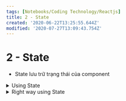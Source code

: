 ```yaml
---
tags: [Notebooks/Coding Technology/Reactjs]
title: 2 - State
created: '2020-06-22T13:25:55.644Z'
modified: '2020-07-27T13:09:43.754Z'
---
```


# 2 - State
- State lưu trữ trạng thái của component
<details close>
<summary>Using State</summary>
<markdown>
- define
```js
import React from "react";

class App2 extends React.Component {
  constructor(props) {
    super(props);
    this.state = {
      date: new Date(),
    };
  }
  componentDidMount() {
    this.timeID = setInterval(() => this.tick(), 1000);
  }
  componentWillUnmount() {
    clearInterval(this.timeID);
  }
  tick() {
    this.setState({
      date: new Date(),
    });
  }
  render() {
    console.log(this);
    return (
      <div className="Application2">
        <div className="Header">ReactJS State 2</div>
        <div>{this.state.date.toLocaleTimeString()}</div>
      </div>
    );
  }
}

export default App2;

```
- using
```js
// chỉ cần gọi thôi. không cần làm gì hết
<App2></App2>

```
</markdown>
</details>

<details>
<summary>Right way using State</summary>
<markdown>
1. Do Not Modify State Directly
```js
// Wrong. Gọi trực tiếp thế này thì component không hiểu được cần phải re-render
// app sẽ ko render đúng ý ta
// nơi duy nhất có thể gán trực tiếp state là trong constructor
this.state.comment = 'Hello';

// Correct. Khi gọi hàm setState => component hiểu được cần re-render
this.setState({comment: 'Hello'});
```

2. State Updates May Be Asynchronous
```js
// Wrong. Vì tính chất Asynchronous, cả props lẫn state đều có thể bị call một lúc nhiều lần.
// Nếu ta cần sử dụng state và props để tính toán ra state mới thì không nên làm như sau.
this.setState({
  counter: this.state.counter + this.props.increment,
});

// Correct: update state theo props và state cũ. Dùng Arrow function
this.setState((state, props) => ({
  counter: state.counter + props.increment
}));

// Correct: dùng function truyền thống
this.setState(function(state, props) {
  return {
    counter: state.counter + props.increment
  };
});
``` 

3. State Updates are Merged
```js
// khi ta gọi setState => nó sẽ merge object mới vào object cũ của ta. Nên không cần chỉ định tất cả state mà chỉ cần setState một phần là đủ
fetchPosts().then(response => {
  this.setState({
    posts: response.posts
  });
});

fetchComments().then(response => {
  this.setState({
    comments: response.comments
  });
});
```
</markdown>
</details>


